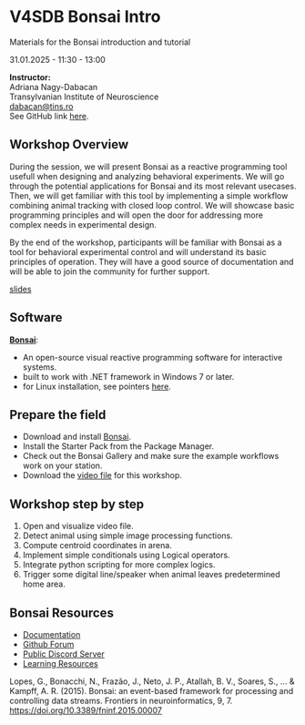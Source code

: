 # V4SDB Bonsai Intro

Materials for the Bonsai introduction and tutorial 

31.01.2025 - 11:30 - 13:00

**Instructor:**<br>
Adriana Nagy-Dabacan<br>
Transylvanian Institute of Neuroscience<br>
dabacan@tins.ro<br>
See GitHub link [here](https://github.com/dabacana/V4SDB_Bonsai_Intro).

## Workshop Overview

During the session, we will present Bonsai as a reactive programming tool usefull when designing and analyzing behavioral experiments. We will go through the potential applications for Bonsai and its most relevant usecases. 
Then, we will get familiar with this tool by implementing a simple workflow combining animal tracking with closed loop control. We will showcase basic programming principles and will open the door for addressing more complex needs in experimental design.

By the end of the workshop, participants will be familiar with Bonsai as a tool for behavioral experimental control and will understand its basic principles of operation. They will have a good source of documentation and will be able to join the community for further support. 

[slides](https://github.com/dabacana/V4SDB_Bonsai_Intro/blob/main/Bonsai%20Behavior.pptx)

## Software
[**Bonsai**](https://bonsai-rx.org/docs/articles/installation.html): <br>
-  An open-source visual reactive programming software for interactive systems.
-  built to work with .NET framework in Windows 7 or later.
-  for Linux installation, see pointers [here](https://github.com/orgs/bonsai-rx/discussions/1101).

## Prepare the field

- Download and install [Bonsai](https://bonsai-rx.org/docs/articles/installation.html).
- Install the Starter Pack from the Package Manager.
- Check out the Bonsai Gallery and make sure the example workflows work on your station.
- Download the [video file](https://github.com/dabacana/V4SDB_Bonsai_Intro/blob/main/mouse_arena.avi) for this workshop. 

## Workshop step by step

1. Open and visualize video file.
2. Detect animal using simple image processing functions.
3. Compute centroid coordinates in arena.
4. Implement simple conditionals using Logical operators.
5. Integrate python scripting for more complex logics.
6. Trigger some digital line/speaker when animal leaves predetermined home area.

## Bonsai Resources

- [Documentation](https://bonsai-rx.org/docs/)
- [Github Forum](https://github.com/orgs/bonsai-rx/discussions)
- [Public Discord Server](https://discord.com/invite/QcthRPuZnr)
- [Learning Resources](https://bonsai-rx.org/learn/)

Lopes, G., Bonacchi, N., Frazão, J., Neto, J. P., Atallah, B. V., Soares, S., ... & Kampff, A. R. (2015). Bonsai: an event-based framework for processing and controlling data streams. Frontiers in neuroinformatics, 9, 7.  https://doi.org/10.3389/fninf.2015.00007
